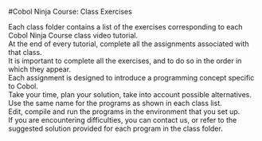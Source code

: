 #Cobol Ninja Course: Class Exercises

Each class folder contains a list of the exercises corresponding to each Cobol Ninja Course class video tutorial.<br>
At the end of every tutorial, complete all the assignments associated with that class.<br>
It is important to complete all the exercises, and to do so in the order in which they appear.<br>
Each assignment is designed to introduce a programming concept specific to Cobol.<br>
Take your time, plan your solution, take into account possible alternatives.<br>
Use the same name for the programs as shown in each class list.<br>
Edit, compile and run the programs in the environment that you set up.<br>
If you are encountering difficulties, you can contact us, or refer to the suggested solution provided for each program in the class folder.<br>
